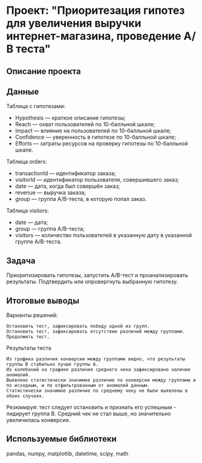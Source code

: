 # **Проект: "Приоритезация гипотез для увеличения выручки интернет-магазина, проведение А/В теста"**  

## **Описание проекта**  

## **Данные**  
Таблица с гипотезами:  

- Hypothesis — краткое описание гипотезы;  
- Reach — охват пользователей по 10-балльной шкале;  
- Impact — влияние на пользователей по 10-балльной шкале;  
- Confidence — уверенность в гипотезе по 10-балльной шкале;  
- Efforts — затраты ресурсов на проверку гипотезы по 10-балльной шкале.  

Таблица orders:  

- transactionId — идентификатор заказа;  
- visitorId — идентификатор пользователя, совершившего заказ;  
- date — дата, когда был совершён заказ;  
- revenue — выручка заказа;  
- group — группа A/B-теста, в которую попал заказ.  

Таблица visitors:  

- date — дата;  
- group — группа A/B-теста;  
- visitors — количество пользователей в указанную дату в указанной группе A/B-теста.  

## Задача  

Приоритизировать гипотезы, запустить A/B-тест и проанализировать результаты. Подтвердить или опровергнуть выбранную гипотезу.  

## **Итоговые выводы** 
Варианты решений:

    Остановить тест, зафиксировать победу одной из групп.
    Остановить тест, зафиксировать отсутствие различий между группами.
    Продолжить тест.

Результаты теста

    Из графика различия конверсии между группами видно, что результаты группы B стабильно лучше группы A.
    Из колебаний на графике различия среднего чека зафиксировано наличие аномалий.
    Выявлено статистически значимое различие по конверсии между группами и по исходным, и по отфильтрованным от аномалий данным.
    Статистически значимое различие по среднему чеку не были выявлены в обоих случаях.

Резюмируя: тест следует остановить и признать его успешным - лидирует группа В. Средний чек не стал выше, но значительно увеличилась конверсия.


## **Используемые библиотеки**  

pandas, numpy, matplotlib, datetime, scipy, math
